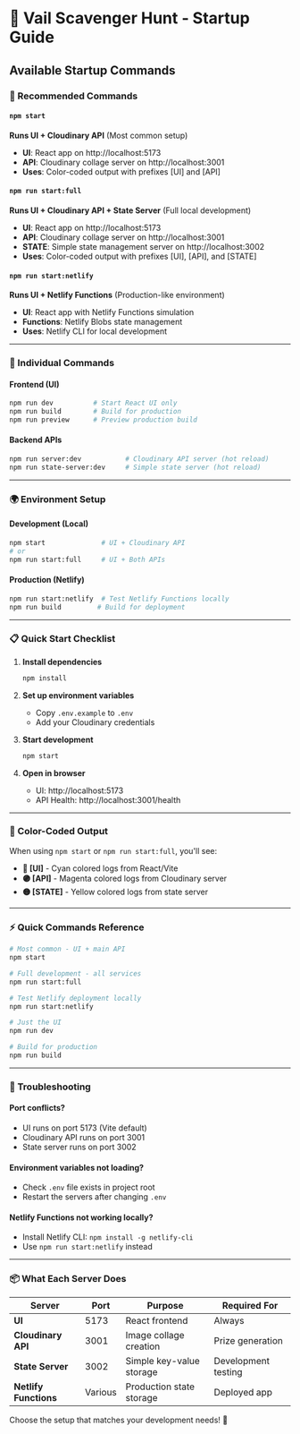 # 🚀 Vail Scavenger Hunt - Startup Guide

## Available Startup Commands

### **🎯 Recommended Commands**

#### `npm start`
**Runs UI + Cloudinary API** (Most common setup)
- **UI**: React app on http://localhost:5173
- **API**: Cloudinary collage server on http://localhost:3001
- **Uses**: Color-coded output with prefixes [UI] and [API]

#### `npm run start:full`
**Runs UI + Cloudinary API + State Server** (Full local development)
- **UI**: React app on http://localhost:5173
- **API**: Cloudinary collage server on http://localhost:3001
- **STATE**: Simple state management server on http://localhost:3002
- **Uses**: Color-coded output with prefixes [UI], [API], and [STATE]

#### `npm run start:netlify`
**Runs UI + Netlify Functions** (Production-like environment)
- **UI**: React app with Netlify Functions simulation
- **Functions**: Netlify Blobs state management
- **Uses**: Netlify CLI for local development

---

### **🔧 Individual Commands**

#### Frontend (UI)
```bash
npm run dev          # Start React UI only
npm run build        # Build for production
npm run preview      # Preview production build
```

#### Backend APIs
```bash
npm run server:dev           # Cloudinary API server (hot reload)
npm run state-server:dev     # Simple state server (hot reload)
```

---

### **🌍 Environment Setup**

#### Development (Local)
```bash
npm start              # UI + Cloudinary API
# or
npm run start:full     # UI + Both APIs
```

#### Production (Netlify)
```bash
npm run start:netlify  # Test Netlify Functions locally
npm run build         # Build for deployment
```

---

### **📋 Quick Start Checklist**

1. **Install dependencies**
   ```bash
   npm install
   ```

2. **Set up environment variables**
   - Copy `.env.example` to `.env`
   - Add your Cloudinary credentials

3. **Start development**
   ```bash
   npm start
   ```

4. **Open in browser**
   - UI: http://localhost:5173
   - API Health: http://localhost:3001/health

---

### **🎨 Color-Coded Output**

When using `npm start` or `npm run start:full`, you'll see:
- **🔵 [UI]** - Cyan colored logs from React/Vite
- **🟣 [API]** - Magenta colored logs from Cloudinary server  
- **🟡 [STATE]** - Yellow colored logs from state server

---

### **⚡ Quick Commands Reference**

```bash
# Most common - UI + main API
npm start

# Full development - all services
npm run start:full

# Test Netlify deployment locally
npm run start:netlify

# Just the UI
npm run dev

# Build for production
npm run build
```

---

### **🔧 Troubleshooting**

#### Port conflicts?
- UI runs on port 5173 (Vite default)
- Cloudinary API runs on port 3001
- State server runs on port 3002

#### Environment variables not loading?
- Check `.env` file exists in project root
- Restart the servers after changing `.env`

#### Netlify Functions not working locally?
- Install Netlify CLI: `npm install -g netlify-cli`
- Use `npm run start:netlify` instead

---

### **📦 What Each Server Does**

| Server | Port | Purpose | Required For |
|--------|------|---------|--------------|
| **UI** | 5173 | React frontend | Always |
| **Cloudinary API** | 3001 | Image collage creation | Prize generation |
| **State Server** | 3002 | Simple key-value storage | Development testing |
| **Netlify Functions** | Various | Production state storage | Deployed app |

Choose the setup that matches your development needs! 🎉